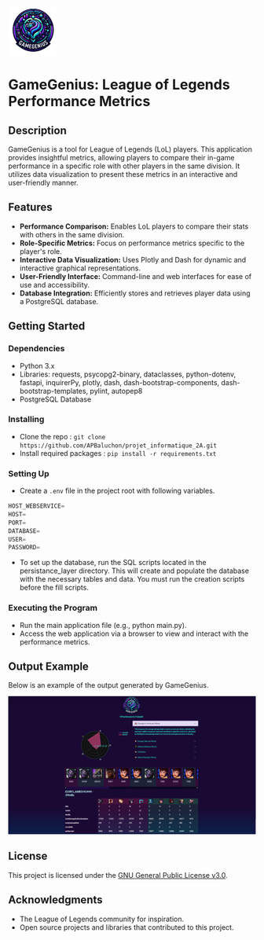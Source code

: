 <img src="business_layer/service/graphs/assets/logo.png" alt="GameGenius_logo" width="100" height="100">

# GameGenius: League of Legends Performance Metrics

## Description

GameGenius is a tool for League of Legends (LoL) players. This application provides insightful metrics, allowing players to compare their in-game performance in a specific role with other players in the same division. It utilizes data visualization to present these metrics in an interactive and user-friendly manner.

## Features
- **Performance Comparison:** Enables LoL players to compare their stats with others in the same division.
- **Role-Specific Metrics:** Focus on performance metrics specific to the player's role.
- **Interactive Data Visualization:** Uses Plotly and Dash for dynamic and interactive graphical representations.
- **User-Friendly Interface:** Command-line and web interfaces for ease of use and accessibility.
- **Database Integration:** Efficiently stores and retrieves player data using a PostgreSQL database.

## Getting Started

### Dependencies
- Python 3.x
- Libraries: requests, psycopg2-binary, dataclasses, python-dotenv, fastapi, inquirerPy, plotly, dash, dash-bootstrap-components, dash-bootstrap-templates, pylint, autopep8
- PostgreSQL Database

### Installing
- Clone the repo : `git clone https://github.com/APBaluchon/projet_informatique_2A.git`
- Install required packages : `pip install -r requirements.txt` 

### Setting Up

- Create a `.env` file in the project root with following variables.
```python
HOST_WEBSERVICE=
HOST=
PORT=
DATABASE=
USER=
PASSWORD=
```
- To set up the database, run the SQL scripts located in the persistance_layer directory. This will create and populate the database with the necessary tables and data. You must  run the creation scripts before the fill scripts.

### Executing the Program

- Run the main application file (e.g., python main.py).
- Access the web application via a browser to view and interact with the performance metrics.

## Output Example

Below is an example of the output generated by GameGenius.

![Output Example](images/SortieGraphique.png)

## License
This project is licensed under the [GNU General Public License v3.0](https://www.gnu.org/licenses/gpl-3.0.html).

## Acknowledgments

- The League of Legends community for inspiration.
- Open source projects and libraries that contributed to this project.
